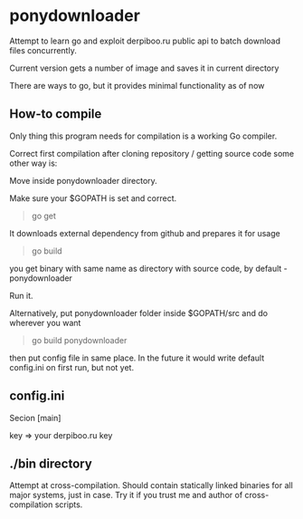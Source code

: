 ponydownloader
==============

Attempt to learn go and exploit derpiboo.ru public api to batch download files concurrently.

Current version gets a number of image and saves it in current directory

There are ways to go, but it provides minimal functionality as of now

How-to compile
--------------

Only thing this program needs for compilation  is a working Go compiler.

Correct first compilation after cloning repository / getting source code some other way is:

Move inside ponydownloader directory.

Make sure your $GOPATH is set and correct.

>go get

It downloads external dependency from github and prepares it for usage

>go build

you get binary with same name as directory with source code, by default - ponydownloader

Run it.

Alternatively, put ponydownloader folder inside $GOPATH/src and do wherever you want
>go build ponydownloader

then put config file in same place. In the future it would write default config.ini on first run, but not yet.

config.ini
----------

Secion [main]

key => your derpiboo.ru key

./bin directory
---------------

Attempt at cross-compilation. Should contain statically linked binaries for all major systems, just in case. Try it if you trust me and author of cross-compilation scripts.

